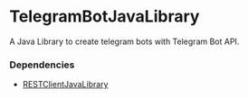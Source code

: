 # TelegramBotJavaLibrary #
A Java Library to create telegram bots with Telegram Bot API.

### Dependencies ###
* [RESTClientJavaLibrary](https://github.com/shiblymeeran/RESTClientJavaLibrary)
